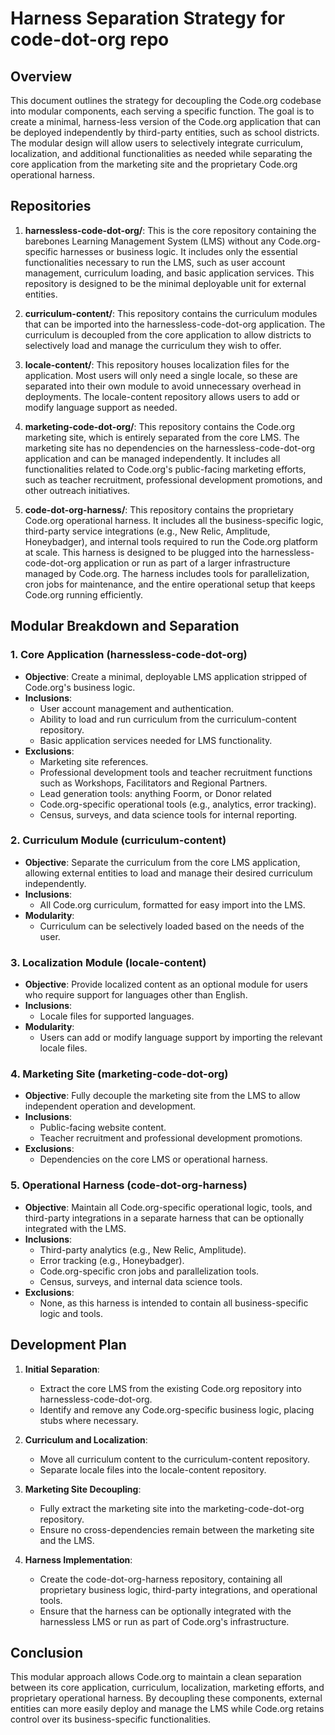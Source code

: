 # Harness Separation Strategy for code-dot-org repo

## Overview

This document outlines the strategy for decoupling the Code.org codebase into modular components, each serving a specific function. The goal is to create a minimal, harness-less version of the Code.org application that can be deployed independently by third-party entities, such as school districts. The modular design will allow users to selectively integrate curriculum, localization, and additional functionalities as needed while separating the core application from the marketing site and the proprietary Code.org operational harness.

## Repositories

1. **harnessless-code-dot-org/**: This is the core repository containing the barebones Learning Management System (LMS) without any Code.org-specific harnesses or business logic. It includes only the essential functionalities necessary to run the LMS, such as user account management, curriculum loading, and basic application services. This repository is designed to be the minimal deployable unit for external entities.

2. **curriculum-content/**: This repository contains the curriculum modules that can be imported into the harnessless-code-dot-org application. The curriculum is decoupled from the core application to allow districts to selectively load and manage the curriculum they wish to offer.

3. **locale-content/**: This repository houses localization files for the application. Most users will only need a single locale, so these are separated into their own module to avoid unnecessary overhead in deployments. The locale-content repository allows users to add or modify language support as needed.

4. **marketing-code-dot-org/**: This repository contains the Code.org marketing site, which is entirely separated from the core LMS. The marketing site has no dependencies on the harnessless-code-dot-org application and can be managed independently. It includes all functionalities related to Code.org's public-facing marketing efforts, such as teacher recruitment, professional development promotions, and other outreach initiatives.

5. **code-dot-org-harness/**: This repository contains the proprietary Code.org operational harness. It includes all the business-specific logic, third-party service integrations (e.g., New Relic, Amplitude, Honeybadger), and internal tools required to run the Code.org platform at scale. This harness is designed to be plugged into the harnessless-code-dot-org application or run as part of a larger infrastructure managed by Code.org. The harness includes tools for parallelization, cron jobs for maintenance, and the entire operational setup that keeps Code.org running efficiently.

## Modular Breakdown and Separation

### 1. **Core Application (harnessless-code-dot-org)**
   - **Objective**: Create a minimal, deployable LMS application stripped of Code.org's business logic.
   - **Inclusions**:
     - User account management and authentication.
     - Ability to load and run curriculum from the curriculum-content repository.
     - Basic application services needed for LMS functionality.
   - **Exclusions**:
     - Marketing site references.
     - Professional development tools and teacher recruitment functions such as Workshops, Facilitators and Regional Partners.
     - Lead generation tools: anything Foorm, or Donor related
     - Code.org-specific operational tools (e.g., analytics, error tracking).
     - Census, surveys, and data science tools for internal reporting.

### 2. **Curriculum Module (curriculum-content)**
   - **Objective**: Separate the curriculum from the core LMS application, allowing external entities to load and manage their desired curriculum independently.
   - **Inclusions**:
     - All Code.org curriculum, formatted for easy import into the LMS.
   - **Modularity**:
     - Curriculum can be selectively loaded based on the needs of the user.

### 3. **Localization Module (locale-content)**
   - **Objective**: Provide localized content as an optional module for users who require support for languages other than English.
   - **Inclusions**:
     - Locale files for supported languages.
   - **Modularity**:
     - Users can add or modify language support by importing the relevant locale files.

### 4. **Marketing Site (marketing-code-dot-org)**
   - **Objective**: Fully decouple the marketing site from the LMS to allow independent operation and development.
   - **Inclusions**:
     - Public-facing website content.
     - Teacher recruitment and professional development promotions.
   - **Exclusions**:
     - Dependencies on the core LMS or operational harness.

### 5. **Operational Harness (code-dot-org-harness)**
   - **Objective**: Maintain all Code.org-specific operational logic, tools, and third-party integrations in a separate harness that can be optionally integrated with the LMS.
   - **Inclusions**:
     - Third-party analytics (e.g., New Relic, Amplitude).
     - Error tracking (e.g., Honeybadger).
     - Code.org-specific cron jobs and parallelization tools.
     - Census, surveys, and internal data science tools.
   - **Exclusions**:
     - None, as this harness is intended to contain all business-specific logic and tools.

## Development Plan

1. **Initial Separation**:
   - Extract the core LMS from the existing Code.org repository into harnessless-code-dot-org.
   - Identify and remove any Code.org-specific business logic, placing stubs where necessary.

2. **Curriculum and Localization**:
   - Move all curriculum content to the curriculum-content repository.
   - Separate locale files into the locale-content repository.

3. **Marketing Site Decoupling**:
   - Fully extract the marketing site into the marketing-code-dot-org repository.
   - Ensure no cross-dependencies remain between the marketing site and the LMS.

4. **Harness Implementation**:
   - Create the code-dot-org-harness repository, containing all proprietary business logic, third-party integrations, and operational tools.
   - Ensure that the harness can be optionally integrated with the harnessless LMS or run as part of Code.org's infrastructure.

## Conclusion

This modular approach allows Code.org to maintain a clean separation between its core application, curriculum, localization, marketing efforts, and proprietary operational harness. By decoupling these components, external entities can more easily deploy and manage the LMS while Code.org retains control over its business-specific functionalities.
